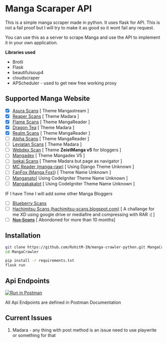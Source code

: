 # Manga Scaraper API

This is a simple manga scraper made in python. It uses flask for API. This is not a fail proof but I will try to make it as good so it wont fail any request.

You can use this as a server to scrape Manga and use the API to implement it in your own application.

**Libraries used**

* Brotli
* Flask
* beautifulsoup4
* cloudscraper
* APScheduler - used to get new free working proxy

## Supported Manga Website

* [X] [Asura Scans](https://asurascans.com/) [ Theme Mangastream ]
* [X] [Reaper Scans](https://reaperscans.com/) [ Theme Madara ]
* [X] [Flame Scans](https://flamescans.org/) [ Theme MangaReader ]
* [X] [Dragon Tea](https://dragontea.ink) [ Theme Madara ]
* [X] [Realm Scans](https://realmscans.com) [ Theme MangaReader ]
* [ ] [Alpha Scans](https://alpha-scans.org) [ Theme MangaReader ]
* [ ] [Leviatan Scans](https://leviatanscans.com/hym/) [ Theme Madara ]
* [ ] [Webdex Scan](https://webdexscan.blogspot.com/) [ Theme **ZeistManga v5** for bloggers ]
* [ ] [Mangadex](https://mangadex.org) [ Theme Mangadex V5 ]
* [ ] [Isekai Scans](https://isekaiscan.com) [ Theme Madara but page as navigator ]
* [ ] [MC Reader (manga-raw)](https://www.mcreader.net/) [ Using Django Theme Unknown ]
* [ ] [FanFox (Manga Fox)](https://fanfox.net/)) [ Theme Name Unknown ]
* [ ] [Manganato](https://manganato.com)[ Using CodeIgniter Theme Name Unknown ]
* [ ] [Mangakakalot](https://mangakakalot.com/) [ Using CodeIgniter Theme Name Unknown ]

IF I have Time I will add some other Manga Bloggers 

* [ ] [Blueberry Scans](https://blueberryscans.blogspot.com/)
* [ ] [Hachimitsu Scans (hachimitsu-scans.blogspot.com)](https://hachimitsu-scans.blogspot.com/) [ A challange for me XD using google drive or mediafire and compressing with RAR :( ]
* [ ] ~~[Nux Scans](https://nuxscans.blogspot.com/)~~ [ Abondoned for more than 10 months]

## Installation

```bash
git clone https://github.com/RohitM-IN/manga-crawler-python.git MangaCrawler
cd MangaCrawler
```

```bash
pip install -r requirements.txt
flask run
```

## Api Endpoints

[![Run in Postman](https://run.pstmn.io/button.svg)](https://app.getpostman.com/run-collection/13642074-bbb9074f-98be-495a-b808-87e89ac8448c?action=collection%2Ffork&collection-url=entityId%3D13642074-bbb9074f-98be-495a-b808-87e89ac8448c%26entityType%3Dcollection%26workspaceId%3Dd73b682c-b872-43d0-9248-0bfb9998ef5f#?env%5BLocal%5D=W3sia2V5IjoidXJsIiwidmFsdWUiOiJodHRwOi8vMTI3LjAuMC4xOjUwMDAiLCJlbmFibGVkIjp0cnVlLCJ0eXBlIjoiZGVmYXVsdCIsInNlc3Npb25WYWx1ZSI6Imh0dHA6Ly8xMjcuMC4wLjE6NTAwMCIsInNlc3Npb25JbmRleCI6MH1d)

All Api Endpoints are defined in Postman Documentation

## Current Issues

1. Madara - any thing with post method is an issue need to use playwrite or something for that
